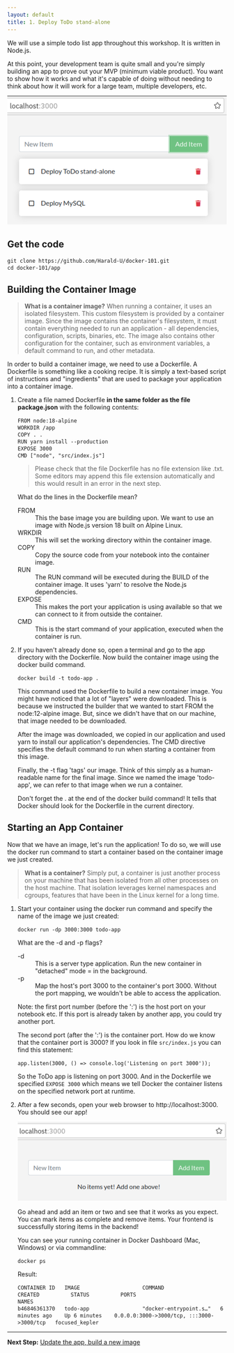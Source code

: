 ```yaml
---
layout: default
title: 1. Deploy ToDo stand-alone
---
```


We will use a simple todo list app throughout this workshop. It is written in Node.js.  

At this point, your development team is quite small and you're simply building an app to prove out your MVP (minimum viable product). You want to show how it works and what it's capable of doing without needing to think about how it will work for a large team, multiple developers, etc.

![Todo App](images/todo-app.png)

## Get the code

```
git clone https://github.com/Harald-U/docker-101.git
cd docker-101/app
```

## Building the Container Image

> **What is a container image?**
> When running a container, it uses an isolated filesystem. This custom filesystem is provided by a container image. Since the image contains the container's filesystem, it must contain everything needed to run an application - all dependencies, configuration, scripts, binaries, etc. The image also contains other configuration for the container, such as environment variables, a default command to run, and other metadata.

In order to build a container image, we need to use a Dockerfile. A Dockerfile is something like a cooking recipe. It is simply a text-based script of instructions and "ingredients" that are used to package your application into a container image. 

1. Create a file named Dockerfile **in the same folder as the file package.json** with the following contents:

    ```
    FROM node:18-alpine
    WORKDIR /app
    COPY . .
    RUN yarn install --production
    EXPOSE 3000
    CMD ["node", "src/index.js"]
    ```

   > Please check that the file Dockerfile has no file extension like .txt. Some editors may append this file extension automatically and this would result in an error in the next step.

   What do the lines in the Dockerfile mean?

      <dl>
      <dt>FROM</dt>
      <dd>This the base image you are building upon. We want to use an image with Node.js version 18 built on Alpine Linux.</dd>
      <dt>WRKDIR</dt>
      <dd>This will set the working directory within the container image.</dd>  
      <dt>COPY<dt>
      <dd>Copy the source code from your notebook into the container image.</dd>
      <dt>RUN</dt>
      <dd>The RUN command will be executed during the BUILD of the container image. It uses 'yarn' to resolve the Node.js dependencies.</dd>
      <dt>EXPOSE<dt>
      <dd>This makes the port your application is using available so that we can connect to it from outside the container.</dd>
      <dt>CMD</dt>
      <dd>This is the start command of your application, executed when the container is run.</dd>   
      </dl>

2. If you haven't already done so, open a terminal and go to the app directory with the Dockerfile. Now build the container image using the docker build command.

   ```
   docker build -t todo-app .
   ```

   This command used the Dockerfile to build a new container image. You might have noticed that a lot of "layers" were downloaded. This is because we instructed the builder that we wanted to start FROM the node:12-alpine image. But, since we didn't have that on our machine, that image needed to be downloaded.

   After the image was downloaded, we copied in our application and used yarn to install our application's dependencies. The CMD directive specifies the default command to run when starting a container from this image.

   Finally, the -t flag 'tags' our image. Think of this simply as a human-readable name for the final image. Since we named the image 'todo-app', we can refer to that image when we run a container.

   Don't forget the . at the end of the docker build command! It tells that Docker should look for the Dockerfile in the current directory.

## Starting an App Container

Now that we have an image, let's run the application! To do so, we will use the docker run command to start a container based on the container image we just created.

> **What is a container?**
> Simply put, a container is just another process on your machine that has been isolated from all other processes on the host machine. That isolation leverages kernel namespaces and cgroups, features that have been in the Linux kernel for a long time.

1. Start your container using the docker run command and specify the name of the image we just created:

   ```
   docker run -dp 3000:3000 todo-app
   ```

   What are the -d and -p flags?

   <dl>
   <dt>-d</dt>
     <dd>This is a server type application. Run the new container in "detached" mode = in the background.</dd>
   <dt>-p</dt>
     <dd>Map the host's port 3000 to the container's port 3000. Without the port mapping, we wouldn't be able to access the application.</dd>
   </dl>    
   
   Note: the first port number (before the ':') is the host port on your notebook etc. If this port is already taken by another app, you could try another port. 
   
   The second port (after the ':') is the container port. How do we know that the container port is 3000? If you look in file `src/index.js`  you can find this statement:

   ```
   app.listen(3000, () => console.log('Listening on port 3000'));
   ```

   So the ToDo app is listening on port 3000. And in the Dockerfile we specified `EXPOSE 3000` which means we tell Docker the container listens on the specified network port at runtime.


2. After a few seconds, open your web browser to http://localhost:3000. You should see our app!

   ![Empty Todo List](images/empty-todo-app.png)

   Go ahead and add an item or two and see that it works as you expect. You can mark items as complete and remove items. Your frontend is successfully storing items in the backend! 

   You can see your running container in Docker Dashboard (Mac, Windows) or via commandline:

   ```
   docker ps
   ```

   Result:

   ```
   CONTAINER ID   IMAGE                    COMMAND                  CREATED          STATUS          PORTS                                       NAMES
   b46846361370   todo-app                 "docker-entrypoint.s…"   6 minutes ago    Up 6 minutes    0.0.0.0:3000->3000/tcp, :::3000->3000/tcp   focused_kepler
   ```

---

**Next Step:** [Update the app, build a new image](lab2.md) 